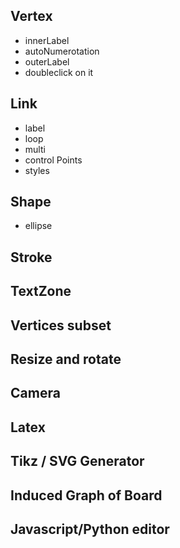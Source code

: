 ## Vertex
- innerLabel
- autoNumerotation
- outerLabel
- doubleclick on it

## Link
- label
- loop
- multi
- control Points
- styles

## Shape
- ellipse

## Stroke

## TextZone

## Vertices subset

## Resize and rotate

## Camera

## Latex

## Tikz / SVG Generator

## Induced Graph of Board

## Javascript/Python editor